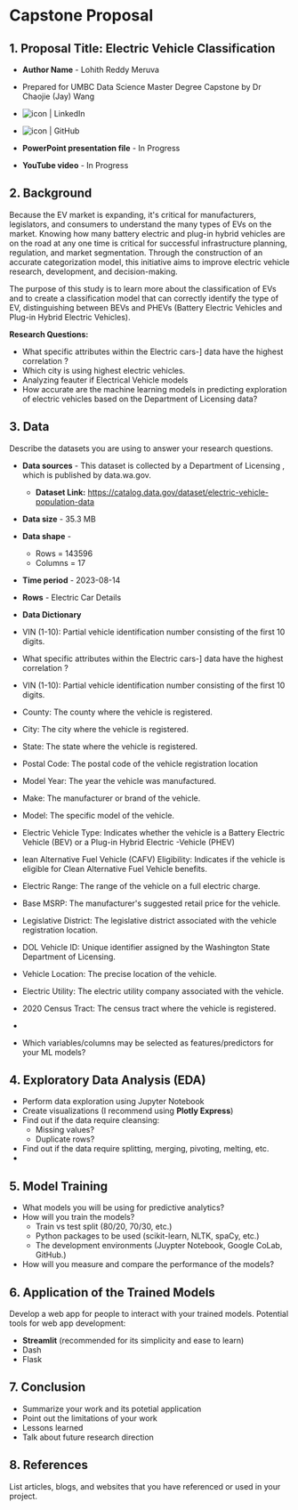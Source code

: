 # Capstone Proposal
 
## 1. Proposal Title: Electric Vehicle Classification

- **Author Name** - Lohith Reddy Meruva
- Prepared for UMBC Data Science Master Degree Capstone by Dr Chaojie (Jay) Wang
- <a href="https://www.linkedin.com/in/lohithreddy007/"><img align="left" src="https://img.shields.io/badge/-GitHub-CD5C5C?logo=github&style=flat" alt="icon | LinkedIn"/></a> 
  
- <a href="github.com/lo-hith"><img align="left" src="https://img.shields.io/badge/-LinkedIn-1E90FF?logo=linkedin&style=flat" alt="icon | GitHub"/></a>  
- **PowerPoint presentation file** - In Progress
- **YouTube video** - In Progress 
    
## 2. Background

 Because the EV market is expanding, it's critical for manufacturers, legislators, and consumers to understand the many types of EVs on the market. Knowing how many battery electric and plug-in hybrid vehicles are on the road at any one time is critical for successful infrastructure planning, regulation, and market segmentation. Through the construction of an accurate categorization model, this initiative aims to improve electric vehicle research, development, and decision-making.

 The purpose of this study is to learn more about the classification of EVs and to create a classification model that can correctly identify the type of EV, distinguishing between BEVs and PHEVs (Battery Electric Vehicles and Plug-in Hybrid Electric Vehicles).

**Research Questions:**
- What specific attributes within the Electric cars-] data have the highest correlation ?
- Which city is using highest electric vehicles.
- Analyzing feauter if Electrical Vehicle models
- How accurate are the machine learning models in predicting exploration of electric vehicles based on the  Department of Licensing  data?

## 3. Data 

Describe the datasets you are using to answer your research questions.

- **Data sources** - This dataset is collected by a Department of Licensing , which is published by data.wa.gov.
  - **Dataset Link:** https://catalog.data.gov/dataset/electric-vehicle-population-data 
- **Data size** - 35.3 MB
- **Data shape** -
  - Rows = 143596 
  - Columns =  17 
- **Time period** - 2023-08-14
- **Rows** - Electric Car Details
- **Data Dictionary**
-  VIN (1-10): Partial vehicle identification number consisting of the first 10 digits.
- What specific attributes within the Electric cars-] data have the highest correlation ?
- VIN (1-10): Partial vehicle identification number consisting of the first 10 digits.
- County: The county where the vehicle is registered.
- City: The city where the vehicle is registered.
- State: The state where the vehicle is registered.
- Postal Code: The postal code of the vehicle registration location
- Model Year: The year the vehicle was manufactured.
- Make: The manufacturer or brand of the vehicle.
- Model: The specific model of the vehicle.
- Electric Vehicle Type: Indicates whether the vehicle is a Battery Electric Vehicle (BEV) or a Plug-in Hybrid Electric -Vehicle (PHEV)
- lean Alternative Fuel Vehicle (CAFV) Eligibility: Indicates if the vehicle is eligible for Clean Alternative Fuel Vehicle benefits.
- Electric Range: The range of the vehicle on a full electric charge.
- Base MSRP: The manufacturer's suggested retail price for the vehicle.
- Legislative District: The legislative district associated with the vehicle registration location.
- DOL Vehicle ID: Unique identifier assigned by the Washington State Department of Licensing.
- Vehicle Location: The precise location of the vehicle.
- Electric Utility: The electric utility company associated with the vehicle.
- 2020 Census Tract: The census tract where the vehicle is registered.

- 
    
  
- Which variables/columns may be selected as features/predictors for your ML models?

## 4. Exploratory Data Analysis (EDA)

- Perform data exploration using Jupyter Notebook
- Create visualizations (I recommend using **Plotly Express**)
- Find out if the data require cleansing:
  - Missing values?
  - Duplicate rows? 
- Find out if the data require splitting, merging, pivoting, melting, etc.
-  

## 5. Model Training 

- What models you will be using for predictive analytics?
- How will you train the models?
  - Train vs test split (80/20, 70/30, etc.)
  - Python packages to be used (scikit-learn, NLTK, spaCy, etc.)
  - The development environments (Juypter Notebook, Google CoLab, GitHub.)
- How will you measure and compare the performance of the models?

## 6. Application of the Trained Models

Develop a web app for people to interact with your trained models. Potential tools for web app development:

- **Streamlit** (recommended for its simplicity and ease to learn)
- Dash
- Flask

## 7. Conclusion

- Summarize your work and its potetial application
- Point out the limitations of your work
- Lessons learned 
- Talk about future research direction

## 8. References 

List articles, blogs, and websites that you have referenced or used in your project.
